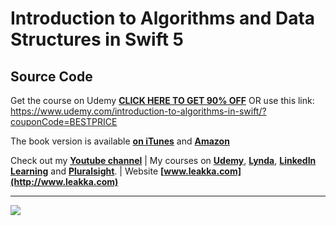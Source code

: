 # Introduction to Algorithms and Data Structures in Swift 5
## Source Code

Get the course on Udemy **[CLICK HERE TO GET 90% OFF](https://www.udemy.com/introduction-to-algorithms-in-swift/?couponCode=BESTPRICE)**
OR use this link: https://www.udemy.com/introduction-to-algorithms-in-swift/?couponCode=BESTPRICE

The book version is available **[on iTunes](http://itunes.apple.com/us/book/id1345964250)** and **[Amazon](https://www.amazon.com/Introduction-Algorithms-Data-Structures-Swift-ebook/dp/B077D8MQ31)**

Check out my **[Youtube channel](https://www.youtube.com/c/swiftprogrammingtutorials)** | My courses on **[Udemy](https://www.udemy.com/user/karolynyisztor/)**, **[Lynda](https://www.lynda.com/Karoly-Nyisztor/9655357-1.html)**, **[LinkedIn Learning](https://www.linkedin.com/learning/instructors/karoly-nyisztor?u=2125562)** and **[Pluralsight](https://www.pluralsight.com/profile/author/karoly-nyisztor)**. | Website **[www.leakka.com](http://www.leakka.com)**

***
![](https://www.leakka.com/wp-content/uploads/2016/07/swifty.png) 
